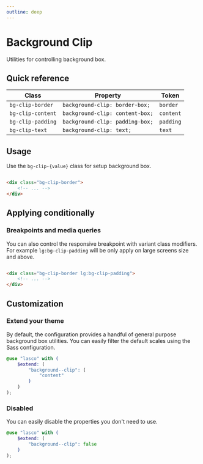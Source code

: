 ```yaml
---
outline: deep
---
```


# Background Clip

Utilities for controlling background box.

## Quick reference

| Class             | Property                        | Token     |
|-------------------|---------------------------------|-----------|
| `bg-clip-border`  | `background-clip: border-box;`  | `border`  |
| `bg-clip-content` | `background-clip: content-box;` | `content` |
| `bg-clip-padding` | `background-clip: padding-box;` | `padding` |    
| `bg-clip-text`    | `background-clip: text;`        | `text`    |

## Usage

Use the `bg-clip-{value}` class for setup background box.

```html

<div class="bg-clip-border">
    <!-- ... -->
</div>
```

## Applying conditionally

### Breakpoints and media queries

You can also control the responsive breakpoint with variant class modifiers. For example `lg:bg-clip-padding` will be
only apply on large screens size and above.

```html

<div class="bg-clip-border lg:bg-clip-padding">
    <!-- ... -->
</div>
```

## Customization

### Extend your theme

By default, the configuration provides a handful of general purpose background box utilities. You can easily filter the
default scales using the Sass configuration.

```scss
@use "lasco" with (
    $extend: (
        "background--clip": (
            "content"
        )
    )
);
```

### Disabled

You can easily disable the properties you don't need to use.

```scss
@use "lasco" with (
    $extend: (
        "background--clip": false
    )
);
```
